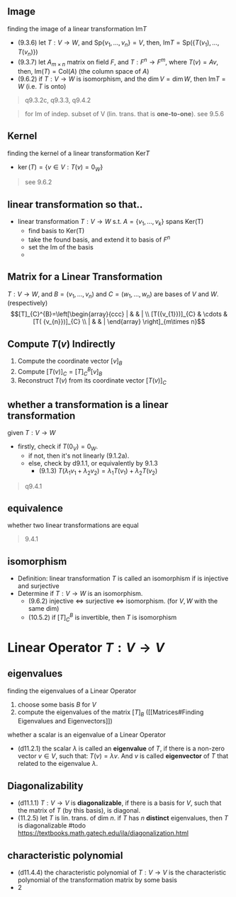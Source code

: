 ## Image

finding the image of a linear transformation $\text{Im}T$

- (9.3.6) let $T:V\to W$, and $\text{Sp}\{ v_{1},\dots ,v_{n} \}=V$, then, $\text{Im}{T}=\text{Sp}{(\{ T(v_{1}),\dots,T(v_{n}) \})}$
- (9.3.7) let $A_{m \times n}$ matrix on field $F$, and $T:F^n\to F^m$, where $T(v)=Av$, then, $\text{Im}(T)=\text{Col}{(A)}$ (the column space of $A$)
- (9.6.2) if $T:V\to W$ is isomorphism, and the $\dim{V}=\dim{W}$, then $\text{Im}{T}=W$ (i.e. $T$ is onto)

>q9.3.2c, q9.3.3, q9.4.2

>for Im of indep. subset of V (lin. trans. that is **one-to-one**). see 9.5.6 

## Kernel 

finding the kernel of a linear transformation $\text{Ker}T$

- $\ker(T) = \{ v \in V : T(v) = 0_W\}$

>see 9.6.2 

## linear transformation so that..

- linear transformation $T:V\to W$ s.t. $A=\{ v_{1},\dots ,v_{k} \}$ spans $\text{Ker{(T)}}$
	- find basis to $\text{Ker{(T)}}$
	- take the found basis, and extend it to basis of $F^n$
	- set the Im of the basis 
	- 
	

## Matrix for a Linear Transformation 

$T:V\to W$, and $B=(v_{1},\dots,v_{n})$ and $C=(w_{1},\dots,w_{n})$ are bases of $V$ and $W$. (respectively) 
$$[T]_{C}^{B}=\left[\begin{array}{ccc} | & & | \\ [T({v_{1}})]_{C} & \cdots & [T( {v_{n}})]_{C} \\ | & & | \end{array} \right]_{m\times n}$$

## Compute $T(v)$ Indirectly 

1. Compute the coordinate vector $[v]_{B}$
2. Compute $[T(v)]_{C}=[T]_{C}^{B}[v]_{B}$
3. Reconstruct $T(v)$ from its coordinate vector $[T(v)]_{C}$


## whether a transformation is a linear transformation

given $T:V\to W$
- firstly, check if $T(0_{V})=0_{W}$. 
	- if not, then it's not linearly (9.1.2a). 
	- else, check by d9.1.1, or equivalently by 9.1.3
		- (9.1.3)  $T(\lambda_{1}v_{1}+\lambda_{2}v_{2})=\lambda_{1}T(v_{1})+\lambda_{2}T(v_{2})$

>q9.4.1

## equivalence

whether two linear transformations are equal 

> 9.4.1

## isomorphism

- Definition: linear transformation $T$ is called an isomorphism if is injective and surjective
- Determine if $T:V\to W$ is an isomorphism.
	- (9.6.2) injective $\iff$ surjective $\iff$ isomorphism. (for $V,W$ with the same dim)
	- (10.5.2) if $[T]^B_{C}$ is invertible, then $T$ is isomorphism

# Linear Operator $T:V \to V$

## eigenvalues 

finding the eigenvalues of a Linear Operator 
1. choose some basis $B$ for $V$
2. compute the eigenvalues of the matrix $[T]_{B}$ ([[Matrices#Finding Eigenvalues and Eigenvectors]])

whether a scalar is an eigenvalue of a Linear Operator 
- (d11.2.1) the scalar $\lambda$ is called an **eigenvalue** of $T$, if there is a non-zero vector $v \in V$, such that: $T(v)=\lambda{v}$. And $v$ is called **eigenvector** of $T$ that related to the eigenvalue $\lambda$. 

## Diagonalizability

- (d11.1.1) $T:V\to V$ is **diagonalizable**, if there is a basis for $V$, such that the matrix of $T$ (by this basis), is diagonal.
- (11.2.5) let $T$ is lin. trans. of dim $n$. if $T$ has $n$ **distinct** eigenvalues, then $T$ is diagonalizable
#todo  https://textbooks.math.gatech.edu/ila/diagonalization.html

## characteristic polynomial

- (d11.4.4) the characteristic polynomial of $T:V\to V$ is the characteristic polynomial of the transformation matrix by some basis
- 2